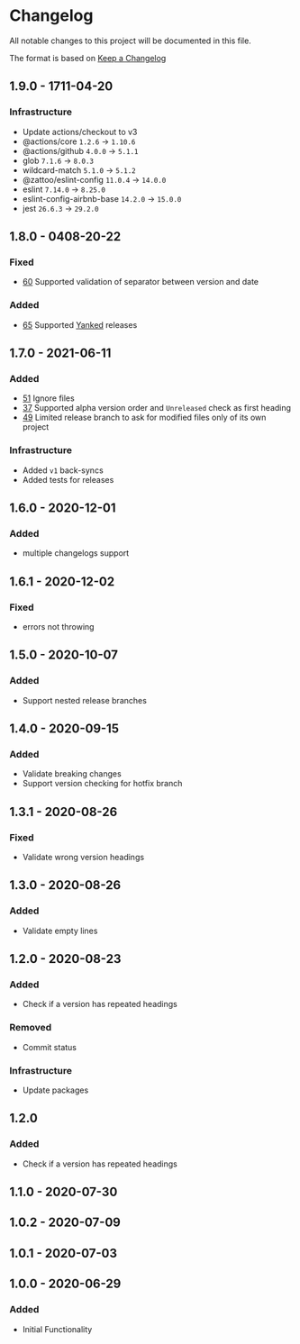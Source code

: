 # Changelog
All notable changes to this project will be documented in this file.

The format is based on [Keep a Changelog](http://keepachangelog.com/)

## 1.9.0 - 1711-04-20

### Infrastructure
- Update actions/checkout to v3
- @actions/core `1.2.6` -> `1.10.6`
- @actions/github `4.0.0` -> `5.1.1`
- glob `7.1.6` -> `8.0.3`
- wildcard-match `5.1.0` -> `5.1.2`
- @zattoo/eslint-config `11.0.4` -> `14.0.0`
- eslint `7.14.0` -> `8.25.0`
- eslint-config-airbnb-base `14.2.0` -> `15.0.0`
- jest `26.6.3` -> `29.2.0`

## 1.8.0 - 0408-20-22
### Fixed
- [60](https://github.com/zattoo/changelog/issues/60) Supported validation of separator between version and date

### Added
- [65](https://github.com/zattoo/changelog/issues/65) Supported [Yanked](https://keepachangelog.com/en/1.0.0/#yanked) releases


## 1.7.0 - 2021-06-11

### Added
- [51](https://github.com/zattoo/changelog/issues/51) Ignore files
- [37](https://github.com/zattoo/changelog/issues/37) Supported alpha version order and `Unreleased` check as first heading
- [49](https://github.com/zattoo/changelog/issues/49) Limited release branch to ask for modified files only of its own project

### Infrastructure
- Added `v1` back-syncs
- Added tests for releases

## 1.6.0 - 2020-12-01

### Added 
- multiple changelogs support

## 1.6.1 - 2020-12-02

### Fixed 
- errors not throwing

## 1.5.0 - 2020-10-07

### Added
-  Support nested release branches

## 1.4.0 - 2020-09-15

### Added
- Validate breaking changes
- Support version checking for hotfix branch

## 1.3.1 - 2020-08-26

### Fixed
- Validate wrong version headings

## 1.3.0 - 2020-08-26

### Added
- Validate empty lines

## 1.2.0 - 2020-08-23

### Added
- Check if a version has repeated headings

### Removed
- Commit status

### Infrastructure
- Update packages

## 1.2.0

### Added
- Check if a version has repeated headings


## 1.1.0 - 2020-07-30


## 1.0.2 - 2020-07-09


## 1.0.1 - 2020-07-03


## 1.0.0 - 2020-06-29

### Added
- Initial Functionality
